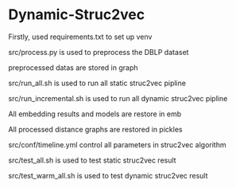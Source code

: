 # Dynamic-Struc2vec

Firstly, used requirements.txt to set up venv

src/process.py is used to preprocess the DBLP dataset

preprocessed datas are stored in graph

src/run_all.sh is used to run all static struc2vec pipline

src/run_incremental.sh is used to run all dynamic struc2vec pipline

All embedding results and models are restore in emb

All processed distance graphs are restored in pickles

src/conf/timeline.yml control all parameters in struc2vec algorithm

src/test_all.sh is used to test static struc2vec result

src/test_warm_all.sh is used to test dynamic struc2vec result